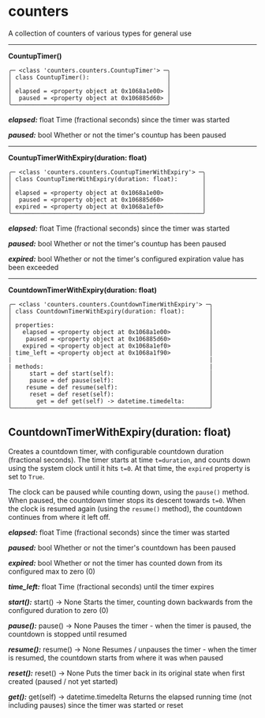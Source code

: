 # counters
A collection of counters of various types for general use

---
**CountupTimer()**

```
╭─ <class 'counters.counters.CountupTimer'> ─╮
│ class CountupTimer():                      │
│                                            │
│ elapsed = <property object at 0x1068a1e00> │
│  paused = <property object at 0x106885d60> │
╰────────────────────────────────────────────╯
```
***elapsed:***
float
Time (fractional seconds) since the timer was started

***paused:***
bool
Whether or not the timer's countup has been paused

---
**CountupTimerWithExpiry(duration: float)**

```
╭─ <class 'counters.counters.CountupTimerWithExpiry'> ─╮
│ class CountupTimerWithExpiry(duration: float):       │
│                                                      │
│ elapsed = <property object at 0x1068a1e00>           │
│  paused = <property object at 0x106885d60>           │
│ expired = <property object at 0x1068a1ef0>           │
╰──────────────────────────────────────────────────────╯
```
***elapsed:***
float
Time (fractional seconds) since the timer was started

***paused:***
bool
Whether or not the timer's countup has been paused

***expired:***
bool
Whether or not the timer's configured expiration value has been exceeded

---
**CountdownTimerWithExpiry(duration: float)**

```
╭─ <class 'counters.counters.CountdownTimerWithExpiry'> ─╮
│ class CountdownTimerWithExpiry(duration: float):       │
│                                                        │
│ properties:                                            │
│   elapsed = <property object at 0x1068a1e00>           │
│    paused = <property object at 0x106885d60>           │
│   expired = <property object at 0x1068a1ef0>           │
│ time_left = <property object at 0x1068a1f90>           │
|                                                        |
| methods:                                               |
│     start = def start(self):                           │
│     pause = def pause(self):                           │
│    resume = def resume(self):                          │
│     reset = def reset(self):                           │
│       get = def get(self) -> datetime.timedelta:       │
╰────────────────────────────────────────────────────────╯
```

## CountdownTimerWithExpiry(duration: float)
Creates a countdown timer, with configurable countdown duration (fractional seconds). The timer starts at time `t=duration`, and counts down using the system clock until it hits `t=0`. At that time, the `expired` property is set to `True`.

The clock can be paused while counting down, using the `pause()` method. When paused, the countdown timer stops its descent towards `t=0`. When the clock is resumed again (using the `resume()` method), the countdown continues from where it left off.

***elapsed:***
float
Time (fractional seconds) since the timer was started

***paused:***
bool
Whether or not the timer's countdown has been paused

***expired:***
bool
Whether or not the timer has counted down from its configured max to zero (0)

***time_left:***
float
Time (fractional seconds) until the timer expires

***start():***
start() -> None
Starts the timer, counting down backwards from the configured duration to zero (0)

***pause():***
pause() -> None
Pauses the timer - when the timer is paused, the countdown is stopped until resumed

***resume():***
resume() -> None
Resumes / unpauses the timer - when the timer is resumed, the countdown starts from where it was when paused

***reset():***
reset() -> None
Puts the timer back in its original state when first created (paused / not yet started)

***get():***
get(self) -> datetime.timedelta
Returns the elapsed running time (not including pauses) since the timer was started or reset
